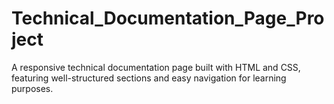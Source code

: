 # Technical_Documentation_Page_Project
A responsive technical documentation page built with HTML and CSS, featuring well-structured sections and easy navigation for learning purposes.
